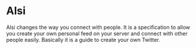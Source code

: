 # Alsi

Alsi changes the way you connect with people. It is a specification to allow you create your own personal feed on your server and connect with other people easily. Basically it is a guide to create your own Twitter.
